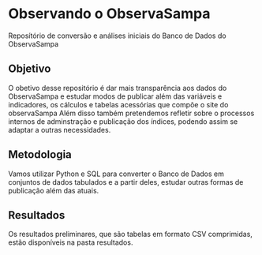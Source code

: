 # Observando o ObservaSampa

Reposítório de conversão e análises iniciais do Banco de Dados do ObservaSampa

## Objetivo

O obetivo desse repositório é dar mais transparência aos dados do ObservaSampa e estudar modos de publicar além das variáveis e indicadores, os cálculos e tabelas acessórias que compõe o site do observaSampa
Além disso também pretendemos refletir sobre o processos internos de adminstração e publicação dos índices, podendo assim se adaptar a outras necessidades.

## Metodologia

Vamos utilizar Python e SQL para converter o Banco de Dados em conjuntos de dados tabulados e a partir deles, estudar outras formas de publicação além das atuais.

## Resultados

Os resultados preliminares, que são tabelas em formato CSV comprimidas, estão disponíveis na pasta resultados.
